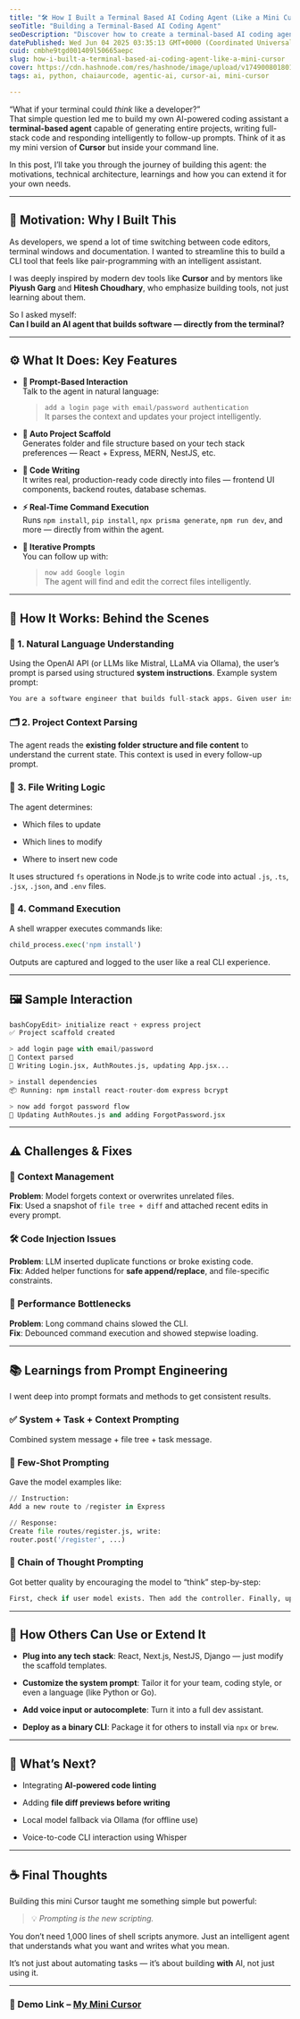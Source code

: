```yaml
---
title: "🛠️ How I Built a Terminal Based AI Coding Agent (Like a Mini Cursor)"
seoTitle: "Building a Terminal-Based AI Coding Agent"
seoDescription: "Discover how to create a terminal-based AI coding agent for seamless project generation and intelligent code assistance, right from your command line"
datePublished: Wed Jun 04 2025 03:35:13 GMT+0000 (Coordinated Universal Time)
cuid: cmbhe9tgd001409l50665aepc
slug: how-i-built-a-terminal-based-ai-coding-agent-like-a-mini-cursor
cover: https://cdn.hashnode.com/res/hashnode/image/upload/v1749008018016/9ffb77c5-72cf-41e5-9df5-54fdc1663daf.png
tags: ai, python, chaiaurcode, agentic-ai, cursor-ai, mini-cursor

---
```


“What if your terminal could *think* like a developer?”  
That simple question led me to build my own AI-powered coding assistant a **terminal-based agent** capable of generating entire projects, writing full-stack code and responding intelligently to follow-up prompts. Think of it as my mini version of **Cursor** but inside your command line.

In this post, I’ll take you through the journey of building this agent: the motivations, technical architecture, learnings and how you can extend it for your own needs.

---

## 🚀 Motivation: Why I Built This

As developers, we spend a lot of time switching between code editors, terminal windows and documentation. I wanted to streamline this to build a CLI tool that feels like pair-programming with an intelligent assistant.

I was deeply inspired by modern dev tools like **Cursor** and by mentors like **Piyush Garg** and **Hitesh Choudhary**, who emphasize building tools, not just learning about them.

So I asked myself:  
**Can I build an AI agent that builds software — directly from the terminal?**

---

## ⚙️ What It Does: Key Features

* **🧠 Prompt-Based Interaction**  
    Talk to the agent in natural language:
    
    > `add a login page with email/password authentication`  
    > It parses the context and updates your project intelligently.
    
* **📁 Auto Project Scaffold**  
    Generates folder and file structure based on your tech stack preferences — React + Express, MERN, NestJS, etc.
    
* **📝 Code Writing**  
    It writes real, production-ready code directly into files — frontend UI components, backend routes, database schemas.
    
* **⚡ Real-Time Command Execution**  
    Runs `npm install`, `pip install`, `npx prisma generate`, `npm run dev`, and more — directly from within the agent.
    
* **🔁 Iterative Prompts**  
    You can follow up with:
    
    > `now add Google login`  
    > The agent will find and edit the correct files intelligently.
    

---

## 🧠 How It Works: Behind the Scenes

### 🧩 1. Natural Language Understanding

Using the OpenAI API (or LLMs like Mistral, LLaMA via Ollama), the user’s prompt is parsed using structured **system instructions**. Example system prompt:

```python
You are a software engineer that builds full-stack apps. Given user instructions, generate project folders, write frontend and backend code, and execute commands when needed.
```

### 🗂️ 2. Project Context Parsing

The agent reads the **existing folder structure and file content** to understand the current state. This context is used in every follow-up prompt.

### 🧾 3. File Writing Logic

The agent determines:

* Which files to update
    
* Which lines to modify
    
* Where to insert new code
    

It uses structured `fs` operations in Node.js to write code into actual `.js`, `.ts`, `.jsx`, `.json`, and `.env` files.

### 🧪 4. Command Execution

A shell wrapper executes commands like:

```python
child_process.exec('npm install')
```

Outputs are captured and logged to the user like a real CLI experience.

---

## 🖼️ Sample Interaction

```python
bashCopyEdit> initialize react + express project
✅ Project scaffold created

> add login page with email/password
🧠 Context parsed
📝 Writing Login.jsx, AuthRoutes.js, updating App.jsx...

> install dependencies
📦 Running: npm install react-router-dom express bcrypt

> now add forgot password flow
🔁 Updating AuthRoutes.js and adding ForgotPassword.jsx
```

---

## ⚠️ Challenges & Fixes

### 🔄 Context Management

**Problem**: Model forgets context or overwrites unrelated files.  
**Fix**: Used a snapshot of `file tree + diff` and attached recent edits in every prompt.

### 🛠️ Code Injection Issues

**Problem**: LLM inserted duplicate functions or broke existing code.  
**Fix**: Added helper functions for **safe append/replace**, and file-specific constraints.

### 🐢 Performance Bottlenecks

**Problem**: Long command chains slowed the CLI.  
**Fix**: Debounced command execution and showed stepwise loading.

---

## 📚 Learnings from Prompt Engineering

I went deep into prompt formats and methods to get consistent results.

### ✅ System + Task + Context Prompting

Combined system message + file tree + task message.

### 🧠 Few-Shot Prompting

Gave the model examples like:

```python
// Instruction:
Add a new route to /register in Express

// Response:
Create file routes/register.js, write:
router.post('/register', ...)
```

### 🧵 Chain of Thought Prompting

Got better quality by encouraging the model to “think” step-by-step:

```python
First, check if user model exists. Then add the controller. Finally, update routes.
```

---

## 🧩 How Others Can Use or Extend It

* **Plug into any tech stack**: React, Next.js, NestJS, Django — just modify the scaffold templates.
    
* **Customize the system prompt**: Tailor it for your team, coding style, or even a language (like Python or Go).
    
* **Add voice input or autocomplete**: Turn it into a full dev assistant.
    
* **Deploy as a binary CLI**: Package it for others to install via `npx` or `brew`.
    

---

## 📅 What’s Next?

* Integrating **AI-powered code linting**
    
* Adding **file diff previews before writing**
    
* Local model fallback via Ollama (for offline use)
    
* Voice-to-code CLI interaction using Whisper
    

---

## ☕ Final Thoughts

Building this mini Cursor taught me something simple but powerful:

> 💡 *Prompting is the new scripting.*

You don’t need 1,000 lines of shell scripts anymore. Just an intelligent agent that understands what you want and writes what you mean.

It’s not just about automating tasks — it’s about building **with** AI, not just using it.

---

### 🔗 Demo Link – [My Mini Cursor](https://www.loom.com/share/1a8b3d7960b047318c388d41e596afe6?sid=af40f8e7-e23d-403d-a47a-6d73537695c5)